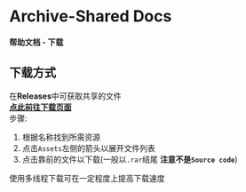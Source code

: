 # Archive-Shared Docs
**帮助文档 - 下载**

## 下载方式
在**Releases**中可获取共享的文件  
**[点此前往下载页面](https://github.com/SOSClub/Archive-Shared/releases "下载页面")**  
步骤:  
1. 根据名称找到所需资源
2. 点击`Assets`左侧的箭头以展开文件列表
3. 点击靠前的文件以下载(一般以`.rar`结尾 **注意不是`Source code`**)

使用多线程下载可在一定程度上提高下载速度  